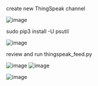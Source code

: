 create new ThingSpeak channel

![image](https://user-images.githubusercontent.com/70520853/166125586-570b20c4-8279-4cf1-b038-cc9373d76981.png)



sudo pip3 install -U psutil

![image](https://user-images.githubusercontent.com/70520853/166125641-bb061c0e-9b69-445d-81f1-c337a4caeb7b.png)



review and run thingspeak_feed.py

![image](https://user-images.githubusercontent.com/70520853/166125729-e316ba03-4d27-4704-94d3-d761b300b294.png)
![image](https://user-images.githubusercontent.com/70520853/166125738-49c057bf-9ffc-44a1-b315-fa4064b1d75d.png)

![image](https://user-images.githubusercontent.com/70520853/166125749-c619cb85-d19c-430e-8310-cd82945219eb.png)
